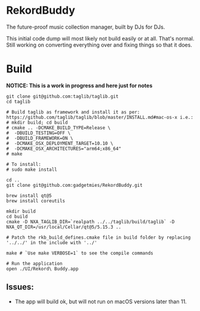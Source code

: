 # RekordBuddy
The future-proof music collection manager, built by DJs for DJs.

This initial code dump will most likely not build easily or at all. That's normal. Still working on converting everything over and fixing things so that it does.

# Build

**NOTICE: This is a work in progress and here just for notes**

```
git clone git@github.com:taglib/taglib.git
cd taglib

# Build taglib as framework and install it as per: https://github.com/taglib/taglib/blob/master/INSTALL.md#mac-os-x i.e.:
# mkdir build; cd build
# cmake .. -DCMAKE_BUILD_TYPE=Release \
#  -DBUILD_TESTING=OFF \
#  -DBUILD_FRAMEWORK=ON \
#  -DCMAKE_OSX_DEPLOYMENT_TARGET=10.10 \
#  -DCMAKE_OSX_ARCHITECTURES="arm64;x86_64"
# make

# To install:
# sudo make install

cd ..
git clone git@github.com:gadgetmies/RekordBuddy.git

brew install qt@5
brew install coreutils

mkdir build
cd build
cmake -D NXA_TAGLIB_DIR=`realpath ../../taglib/build/taglib` -D NXA_QT_DIR=/usr/local/Cellar/qt@5/5.15.3 ..

# Patch the rkb_build_defines.cmake file in build folder by replacing '../../' in the include with '../'

make # `Use make VERBOSE=1` to see the compile commands

# Run the application
open ./UI/Rekord\ Buddy.app

```

## Issues:

* The app will build ok, but will not run on macOS versions later than 11.
